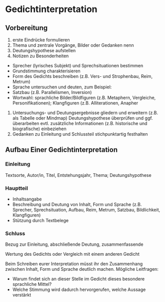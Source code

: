 # Gedichtinterpretation

## Vorbereitung

1. erste Eindrücke formulieren
2. Thema und zentrale Vorgänge, Bilder oder Gedanken nenn
3. Deutungshypothese aufstellen
4. Notizen zu Besonderheiten
- Sprecher (lyrisches Subjekt) und Sprechsituationen bestimmen
- Grundstimmung charakterisieren
- Form des Gedichts beschreiben (z.B. Vers- und Strophenbau, Reim, Metrum)
- Sprache untersuchen und deuten, zum Beispiel:
- Satzbau (z.B. Parallelismen, Inversion)
- Wortwahl: sprachliche Bilder/Bildfiguren (z.B. Metaphern, Vergleiche, Personifikationen); Klangfiguren (z.B. Alliterationen, Anapher
1. Untersuchungs- und Deutungsergebnisse gliedern und erweitern (z.B. als Tabelle oder Mindmap) Deutungshypothese überprüfen und ggf. überarbeiten evtl. zusätzliche Informationen (z.B. historische und biografische) einbeziehen
2. Gedanken zu Einleitung und Schlussteil stichpunktartig festhalten

## Aufbau Einer Gedichtinterpretation

### Einleitung

Textsorte, Autor/in, Titel, Entstehungsjahr, Thema; Deutungshypothese

### Hauptteil

- Inhaltsangabe
- Beschreibung und Deutung von Inhalt, Form und Sprache (z.B. Sprecher, Sprechsituation, Aufbau, Reim, Metrum, Satzbau, Bildlichkeit, Klangfiguren)
- Stützung durch Textbelege

### Schluss

Bezug zur Einleitung, abschließende Deutung, zusammenfassende

Wertung des Gedichts oder Vergleich mit einem anderen Gedicht

Beim Schreiben eurer Interpretation müsst ihr den Zusammenhang zwischen Inhalt, Form und Sprache deutlich machen. Mögliche Leitfragen:

- Warum findet sich an dieser Stelle im Gedicht dieses besondere sprachliche Mittel?
- Welche Stimmung wird dadurch hervorgerufen, welche Aussage verstärkt